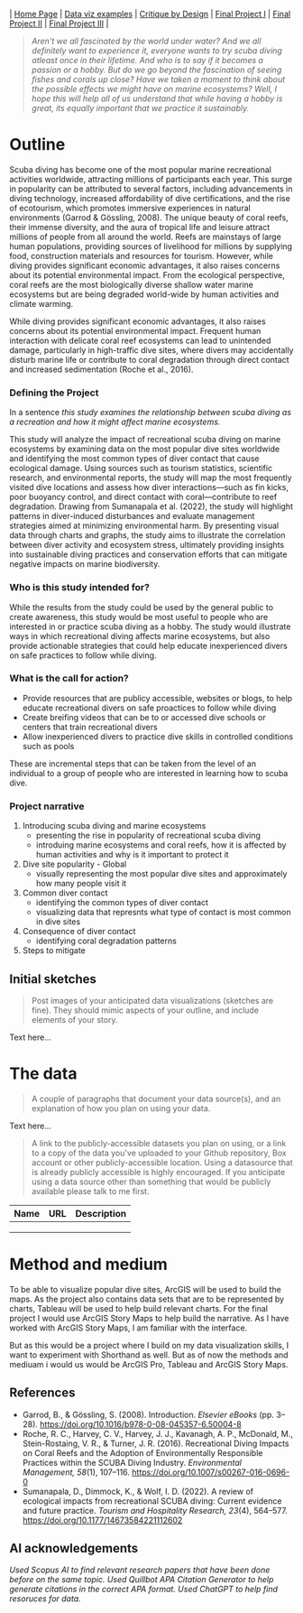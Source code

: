 | [Home Page](https://cmustudent.github.io/tswd-portfolio-templates/) | [Data viz examples](dataviz-examples) | [Critique by Design](critique-by-design) | [Final Project I](final-project-part-one) | [Final Project II](final-project-part-two) | [Final Project III](final-project-part-three) |


> _Aren't we all fascinated by the world under water? And we all definitely want to experience it, everyone wants to try scuba diving atleast once in their lifetime. And who is to say if it becomes a passion or a hobby. But do we go beyond the fascination of seeing fishes and corals up close? Have we taken a moment to think about the possible effects we might have on marine ecosystems? Well, I hope this will help all of us understand that while having a hobby is great, its equally important that we practice it sustainably._

# Outline

Scuba diving has become one of the most popular marine recreational activities worldwide, attracting millions of participants each year. This surge in popularity can be attributed to several factors, including advancements in diving technology, increased affordability of dive certifications, and the rise of ecotourism, which promotes immersive experiences in natural environments (Garrod & Gössling, 2008). The unique beauty of coral reefs, their immense diversity, and the aura of tropical life and leisure attract millions of people from all around the world. Reefs are mainstays of large human populations, providing sources of livelihood for millions by supplying food, construction materials and resources for tourism. However, while diving provides significant economic advantages, it also raises concerns about its potential environmental impact. From the ecological perspective, coral reefs are the most biologically diverse shallow water marine ecosystems but are being degraded world-wide by human activities and climate warming.

While diving provides significant economic advantages, it also raises concerns about its potential environmental impact. Frequent human interaction with delicate coral reef ecosystems can lead to unintended damage, particularly in high-traffic dive sites, where divers may accidentally disturb marine life or contribute to coral degradation through direct contact and increased sedimentation (Roche et al., 2016).

### Defining the Project

In a sentence _this study examines the relationship between scuba diving as a recreation and how it might affect marine ecosystems._

This study will analyze the impact of recreational scuba diving on marine ecosystems by examining data on the most popular dive sites worldwide and identifying the most common types of diver contact that cause ecological damage. Using sources such as tourism statistics, scientific research, and environmental reports, the study will map the most frequently visited dive locations and assess how diver interactions—such as fin kicks, poor buoyancy control, and direct contact with coral—contribute to reef degradation. Drawing from Sumanapala et al. (2022), the study will highlight patterns in diver-induced disturbances and evaluate management strategies aimed at minimizing environmental harm. By presenting visual data through charts and graphs, the study aims to illustrate the correlation between diver activity and ecosystem stress, ultimately providing insights into sustainable diving practices and conservation efforts that can mitigate negative impacts on marine biodiversity.

### Who is this study intended for?

While the results from the study could be used by the general public to create awareness, this study would be most useful to people who are interested in or practice scuba diving as a hobby. The study would illustrate ways in which recreational diving affects marine ecosystems, but also provide actionable strategies that could help educate inexperienced divers on safe practices to follow while diving.

### What is the call for action?

- Provide resources that are publicy accessible, websites or blogs, to help educate recreational divers on safe proactices to follow while diving
- Create breifing videos that can be to or accessed dive schools or centers that train recreational divers
- Allow inexperienced divers to practice dive skills in controlled conditions such as pools

These are incremental steps that can be taken from the level of an individual to a group of people who are interested in learning how to scuba dive. 

### Project narrative

1. Introducing scuba diving and marine ecosystems
   - presenting the rise in popularity of recreational scuba diving
   - introduing marine ecosystems and coral reefs, how it is affected by human activities and why is it important to protect it
2. Dive site popularity - Global
   - visually representing the most popular dive sites and approximately how many people visit it
3. Common diver contact
   - identifying the common types of diver contact
   - visualizing data that represnts what type of contact is most common in dive sites
4. Consequence of diver contact
   - identifying coral degradation patterns
5. Steps to mitigate
 





## Initial sketches
> Post images of your anticipated data visualizations (sketches are fine). They should mimic aspects of your outline, and include elements of your story.  

Text here...

# The data
> A couple of paragraphs that document your data source(s), and an explanation of how you plan on using your data. 

Text here...

> A link to the publicly-accessible datasets you plan on using, or a link to a copy of the data you've uploaded to your Github repository, Box account or other publicly-accessible location. Using a datasource that is already publicly accessible is highly encouraged.  If you anticipate using a data source other than something that would be publicly available please talk to me first. 

| Name | URL | Description |
|------|-----|-------------|
|      |     |             |
|      |     |             |
|      |     |             |

# Method and medium

To be able to visualize popular dive sites, ArcGIS will be used to build the maps. As the project also contains data sets that are to be represented by charts, Tableau will be used to help build relevant charts. For the final project I would use ArcGIS Story Maps to help build the narrative. As I have worked with ArcGIS Story Maps, I am familiar with the interface.

But as this would be a project where I build on my data visualization skills, I want to experiment with Shorthand as well. But as of now the methods and mediuam i would us would be ArcGIS Pro, Tableau and ArcGIS Story Maps.


## References

- Garrod, B., & Gössling, S. (2008). Introduction. _Elsevier eBooks_ (pp. 3–28).
  https://doi.org/10.1016/b978-0-08-045357-6.50004-8
- Roche, R. C., Harvey, C. V., Harvey, J. J., Kavanagh, A. P., McDonald, M., Stein-Rostaing, V. R., & Turner, J. R. (2016). Recreational Diving Impacts on Coral Reefs and the Adoption of Environmentally Responsible Practices within the SCUBA Diving Industry. _Environmental Management, 58_(1), 107–116. https://doi.org/10.1007/s00267-016-0696-0
- Sumanapala, D., Dimmock, K., & Wolf, I. D. (2022). A review of ecological impacts from recreational SCUBA diving: Current evidence and future practice. _Tourism and Hospitality Research, 23_(4), 564–577. https://doi.org/10.1177/14673584221112602

## AI acknowledgements
_Used Scopus AI to find relevant research papers that have been done before on the same topic. Used Quillbot APA Citation Generator to help generate citations in the correct APA format. Used ChatGPT to help find resoruces for data._
